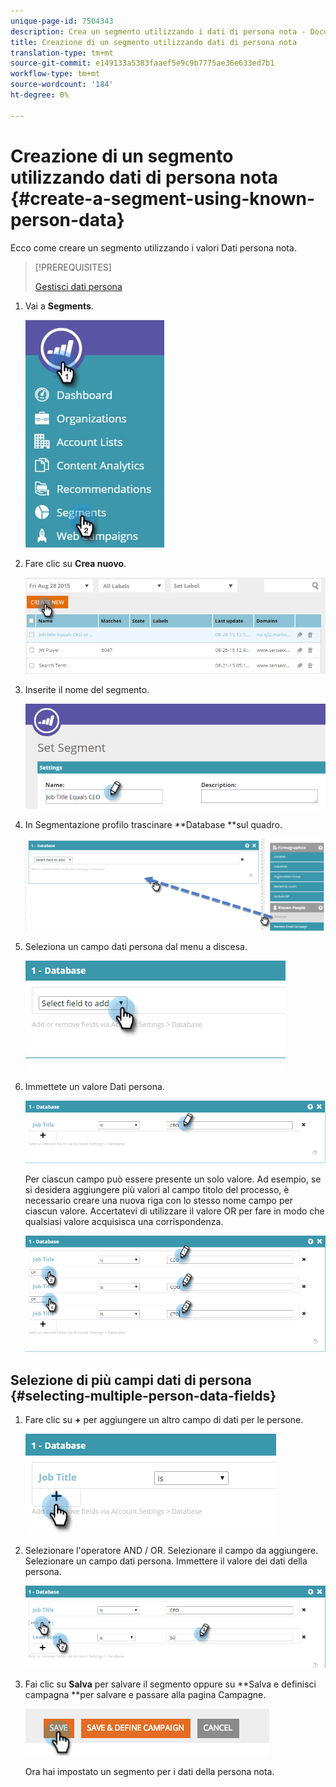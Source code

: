 ```yaml
---
unique-page-id: 7504343
description: Crea un segmento utilizzando i dati di persona nota - Documenti Marketo - Documentazione del prodotto
title: Creazione di un segmento utilizzando dati di persona nota
translation-type: tm+mt
source-git-commit: e149133a5383faaef5e9c9b7775ae36e633ed7b1
workflow-type: tm+mt
source-wordcount: '184'
ht-degree: 0%

---
```



# Creazione di un segmento utilizzando dati di persona nota {#create-a-segment-using-known-person-data}

Ecco come creare un segmento utilizzando i valori Dati persona nota.

>[!PREREQUISITES]
>
>[Gestisci dati persona](manage-person-data.md)

1. Vai a **Segments**.

   ![](assets/new-dropdown-segments-hand-2.jpg)

1. Fare clic su **Crea nuovo**.

   ![](assets/image2015-8-28-13-3a19-3a59.png)

1. Inserite il nome del segmento.

   ![](assets/image2015-8-28-13-3a2-3a59.png)

1. In Segmentazione profilo trascinare **Database **sul quadro.

   ![](assets/four-1.png)

1. Seleziona un campo dati persona dal menu a discesa.

   ![](assets/five-1.png)

1. Immettete un valore Dati persona.

   ![](assets/six.png)

   Per ciascun campo può essere presente un solo valore. Ad esempio, se si desidera aggiungere più valori al campo titolo del processo, è necessario creare una nuova riga con lo stesso nome campo per ciascun valore. Accertatevi di utilizzare il valore OR per fare in modo che qualsiasi valore acquisisca una corrispondenza.

   ![](assets/seven-1.png)

## Selezione di più campi dati di persona {#selecting-multiple-person-data-fields}

1. Fare clic su **+** per aggiungere un altro campo di dati per le persone.

   ![](assets/eight.png)

1. Selezionare l&#39;operatore AND / OR. Selezionare il campo da aggiungere. Selezionare un campo dati persona. Immettere il valore dei dati della persona.

   ![](assets/nine.png)

1. Fai clic su **Salva** per salvare il segmento oppure su **Salva e definisci campagna **per salvare e passare alla pagina Campagne.

   ![](assets/image2014-11-19-19-3a48-3a20-1.png)

   Ora hai impostato un segmento per i dati della persona nota.

